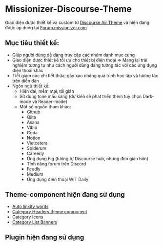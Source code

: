 # Missionizer-Discourse-Theme
Giao diện được thiết kế và custom từ [Discourse Air Theme](https://meta.discourse.org/t/discourse-air-theme/197703) và hiện đang được áp dung tại [Forum.missionizer.com](https://missionizer.agentc.asia/) 
## Mục tiêu thiết kế:
* Giúp người dùng dễ dàng truy cập các nhóm danh mục cùng
* Giao diện được thiết kế tối ưu cho thiết bị điện thoại => Mang lại trải nghiệm tương tự như cách người dùng đang tương tác với các ứng dụng điện thoại khác
* Tiết giảm các chi tiết thừa, gây xao nhãng quá trình học tập và tương tác trên diễn đàn
* Ngôn ngữ thiết kế:
    * Hiện đại, mềm mại, tối giản
    * Sử dụng tone màu sáng (dự kiến sẽ phát triển thêm tuỳ chọn Dark-mode và Reader-mode)
    * Một số nguồn tham khảo:
        * Github
        * Qiita
        * Asana
        * Viblo
        * Coda
        * Notion
        * Vietcetera
        * Spiderum
        * Careerly
        * Ứng dụng Fig (tương tự Discourse hub, nhưng đơn giản hơn)
        * Tính năng forum trên Discord
        * Feedly
        * Medium
        * Ứng dụng điện thoại WIT Daily
## Theme-component hiện đang sử dụng
* [Auto linkify words][def]
* [Category Headers theme component][def2]
* [Category Icons][def3]
* [Category List Banners][def4]
## Plugin hiện đang sử dụng

[def]: https://meta.discourse.org/t/linkify-words-in-post-theme-component/82193
[def2]: https://meta.discourse.org/t/discourse-category-headers-theme-component/148682
[def3]: https://meta.discourse.org/t/category-icons/104683
[def4]: https://meta.discourse.org/t/category-list-with-banners/201280
